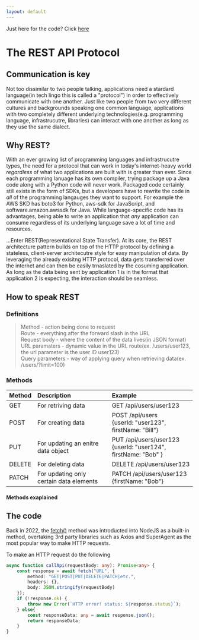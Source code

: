 ```yaml
---
layout: default
---
```

Just here for the code? Click [here](#the-code)

# The REST API Protocol

## Communication is key
Not too dissimilar to two people talking, applications need a stardard language(in tech lingo this is called a "protocol") in order to effectively communicate with one another. Just like two people from two very different cultures and backgrounds speaking one common language, applications with two completely different underlying technologies(e.g. programming language, infrastrucutre, libraries) can interact with one another as long as they use the same dialect.

## Why REST?
With an ever growing list of programming languages and infrastrucutre types, the need for a protocol that can work in today's internet-heavy world _regardless_ of what two applications are built with is greater than ever. Since each programming lanuage has its own compiler, trying package up a Java code along with a Python code will never work. Packaged code certainly still exists in the form of SDKs, but a developers have to rewrite the code in _all_ of the programming langauges they want to support. For example the AWS SKD has boto3 for Python, aws-sdk for JavaScript, and software.amazon.awssdk for Java. While language-specific code has its advantages, being able to write an application that _any_ application can consume regardless of its underlying language save a lot of time and resources.

...Enter REST(Representational State Transfer). At its core, the REST architecture pattern builds on top of the HTTP protocol by defining a stateless, client-server architecutre style for easy manipulation of data. By leveraging the already exisitng HTTP protocol, data gets transferred over the internet and can then be easily trnaslated by the cosuming application. As long as the data being sent by application 1 is in the format that application 2 is expecting, the interaction should be seamless. 

## How to speak REST
### Definitions
> Method - action being done to request <br/>
> Route - everything after the forward slash in the URL <br/>
> Request body - where the content of the data lives(in JSON format)
> URL paramaters - dynamic value in the URL route(ex. /users/user123, the url parameter is the user ID user123) <br/>
> Query parameters - way of applying query when retrieving data(ex. /users/?limit=100)


### Methods


| Method | Description          | Example                |
|:-------|:---------------------|:-----------------------|
| GET    | For retriving data                      | GET /api/users/user123                                                  |
| POST   | For creating data                       | POST /api/users<br/>{userId: "user123", firstName: "Bill"}                                                  |
| PUT    | For updating an enitre data object      | PUT /api/users/user123<br/>{userId: "user124", firstName: "Bob" }                                                  |
| DELETE | For deleting data                       | DELETE /api/users/user123                                        |
| PATCH  | For updating only certain data elements | PATCH /api/users/user123<br/>{firstName: "Bob"}                 |


#### Methods exaplained 

## The code 
Back in 2022, the [fetch()](https://developer.mozilla.org/en-US/docs/Web/API/Fetch_API) method was introducted into NodeJS as a built-in method, overtaking 3rd party libraries such as Axios and SuperAgent as the most popular way to make HTTP requests. 

To make an HTTP request do the following
```ts
async function callApi(requestBody: any): Promise<any> {
    const response = await fetch("URL", {
        method: "GET|POST|PUT|DELETE|PATCH|etc.",
        headers: {},
        body: JSON.stringify(requestBody)
    });
    if (!response.ok) {
        throw new Error(`HTTP error! status: ${response.status}`);
    } else{
        const responseData: any = await response.json();
        return responseData;
    }
}
```
